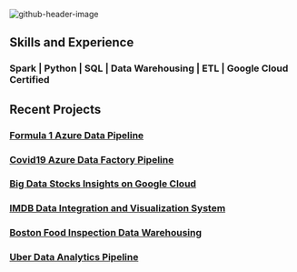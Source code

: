 
![github-header-image](https://github.com/pratik3848/pratik3848/assets/41427089/6a0694ac-1ace-41eb-9c7c-c12a5c75f097)

## Skills and Experience
### Spark | Python | SQL | Data Warehousing | ETL | Google Cloud Certified

## Recent Projects

### [Formula 1 Azure Data Pipeline](/pratik3848/Formula1-Azure-Data-pipeline)
### [Covid19 Azure Data Factory Pipeline](/pratik3848/Covid19-Prediction-and-Reporting)
### [Big Data Stocks Insights on Google Cloud](/pratik3848/Big-Data-Stock-Insights)
### [IMDB Data Integration and Visualization System](/pratik3848/IMDB-Data-Integration-and-Visualization-System)
### [Boston Food Inspection Data Warehousing](/pratik3848/BOSTON-FOOD-INSPECTION-DATA-WAREHOUSING-)
### [Uber Data Analytics Pipeline](/pratik3848/Uber-Data-Analytics-Pipeline)
